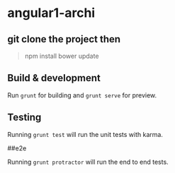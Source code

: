 # angular1-archi

## git clone the project then

> npm install
> bower update

## Build & development

Run `grunt` for building and `grunt serve` for preview.

## Testing

Running `grunt test` will run the unit tests with karma.

##e2e

Running `grunt protractor` will run the end to end tests.
